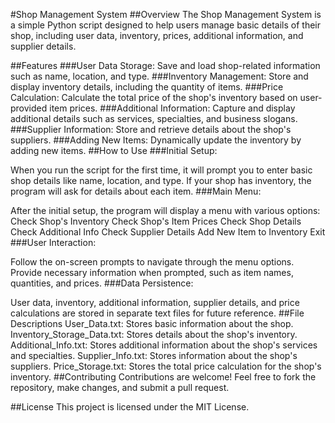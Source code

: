 #Shop Management System
##Overview
The Shop Management System is a simple Python script designed to help users manage basic details of their shop, including user data, inventory, prices, additional information, and supplier details.

##Features
###User Data Storage: Save and load shop-related information such as name, location, and type.
###Inventory Management: Store and display inventory details, including the quantity of items.
###Price Calculation: Calculate the total price of the shop's inventory based on user-provided item prices.
###Additional Information: Capture and display additional details such as services, specialties, and business slogans.
###Supplier Information: Store and retrieve details about the shop's suppliers.
###Adding New Items: Dynamically update the inventory by adding new items.
##How to Use
###Initial Setup:

When you run the script for the first time, it will prompt you to enter basic shop details like name, location, and type.
If your shop has inventory, the program will ask for details about each item.
###Main Menu:

After the initial setup, the program will display a menu with various options:
Check Shop's Inventory
Check Shop's Item Prices
Check Shop Details
Check Additional Info
Check Supplier Details
Add New Item to Inventory
Exit
###User Interaction:

Follow the on-screen prompts to navigate through the menu options.
Provide necessary information when prompted, such as item names, quantities, and prices.
###Data Persistence:

User data, inventory, additional information, supplier details, and price calculations are stored in separate text files for future reference.
##File Descriptions
User_Data.txt: Stores basic information about the shop.
Inventory_Storage_Data.txt: Stores details about the shop's inventory.
Additional_Info.txt: Stores additional information about the shop's services and specialties.
Supplier_Info.txt: Stores information about the shop's suppliers.
Price_Storage.txt: Stores the total price calculation for the shop's inventory.
##Contributing
Contributions are welcome! Feel free to fork the repository, make changes, and submit a pull request.

##License
This project is licensed under the MIT License.
